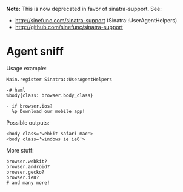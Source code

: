 **Note:** This is now deprecated in favor of sinatra-support. See:

 * http://sinefunc.com/sinatra-support (Sinatra::UserAgentHelpers)
 * http://github.com/sinefunc/sinatra-support

Agent sniff
===========

Usage example:

    Main.register Sinatra::UserAgentHelpers
   
    -# haml
    %body{class: browser.body_class}
   
    - if browser.ios?
      %p Download our mobile app!

Possible outputs:

    <body class='webkit safari mac'>
    <body class='windows ie ie6'>

More stuff:

    browser.webkit?
    browser.android?
    browser.gecko?
    browser.ie8?
    # and many more!
